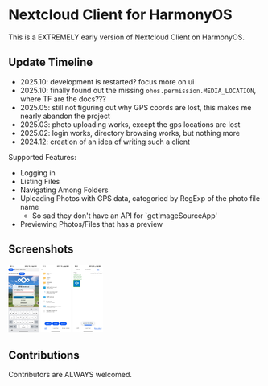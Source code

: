 # Nextcloud Client for HarmonyOS

This is a EXTREMELY early version of Nextcloud Client on HarmonyOS.

## Update Timeline
- 2025.10: development is restarted? focus more on ui
- 2025.10: finally found out the missing `ohos.permission.MEDIA_LOCATION`, where TF are the docs???
- 2025.05: still not figuring out why GPS coords are lost, this makes me nearly abandon the project
- 2025.03: photo uploading works, except the gps locations are lost
- 2025.02: login works, directory browsing works, but nothing more
- 2024.12: creation of an idea of writing such a client

Supported Features:

- Logging in
- Listing Files
- Navigating Among Folders
- Uploading Photos with GPS data, categoried by RegExp of the photo file name
  - So sad they don't have an API for `getImageSourceApp'
- Previewing Photos/Files that has a preview

## Screenshots

<img src="./imgs/1.login.jpg" width="60" alt="Login Screen"></img>
<img src="./imgs/2.home.jpg" width="60" alt="Login Screen"></img>
<img src="./imgs/3.uploads.jpg" width="60" alt="Login Screen"></img>

## Contributions

Contributors are ALWAYS welcomed.
